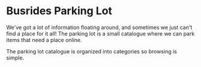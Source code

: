 # Busrides Parking Lot

We've got a lot of information floating around, and sometimes we just can't find a place for it all! The parking lot is a small catalogue where we can park items that need a place online.

The parking lot catalogue is organized into categories so browsing is simple.
